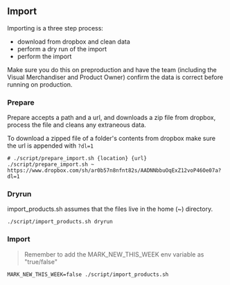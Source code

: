 ## Import

Importing is a three step process:

- download from dropbox and clean data
- perform a dry run of the import
- perform the import

Make sure you do this on preproduction and have the team (including the Visual Merchandiser and Product Owner) confirm the data is correct before running on production.

### Prepare
Prepare accepts a path and a url, and downloads a zip file from dropbox, process the file and cleans any extraneous data.

To download a zipped file of a folder's contents from dropbox make sure the url is appended with `?dl=1`


```
# ./script/prepare_import.sh {location} {url}
./script/prepare_import.sh ~ https://www.dropbox.com/sh/ar0b57n8nfnt82s/AADNNbbuOqExZ12voP46Oe07a?dl=1
```

### Dryrun

import_products.sh assumes that the files live in the home (~) directory.

```
./script/import_products.sh dryrun
```

### Import

> Remember to add the MARK_NEW_THIS_WEEK env variable as "true/false"

```
MARK_NEW_THIS_WEEK=false ./script/import_products.sh
```
